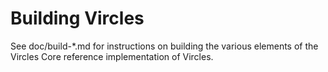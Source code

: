 Building Vircles
================

See doc/build-*.md for instructions on building the various
elements of the Vircles Core reference implementation of Vircles.
